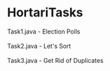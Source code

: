 # HortariTasks
Task1.java - Election Polls <br/><br/>
Task2.java - Let's Sort <br/><br/>
Task3.java - Get Rid of Duplicates <br/><br/>
